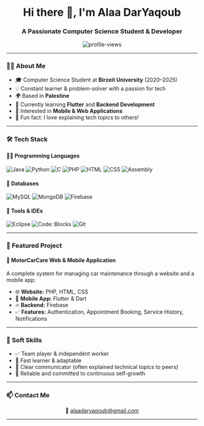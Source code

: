 <h1 align="center">Hi there 👋, I'm Alaa DarYaqoub</h1>
<h3 align="center">A Passionate Computer Science Student & Developer</h3>

<p align="center">
  <img src="https://komarev.com/ghpvc/?username=alaadaryaqoub2002&label=Profile+Views&color=0e75b6&style=flat" alt="profile-views" />
</p>

---

### 👨‍💻 About Me

- 🎓 Computer Science Student at **Birzeit University** (2020–2025)
- 💡 Constant learner & problem-solver with a passion for tech
- 🌍 Based in **Palestine**
- 🧠 Currently learning **Flutter** and **Backend Development**
- 📲 Interested in **Mobile & Web Applications**
- 🧩 Fun fact: I love explaining tech topics to others!

---

### 🛠️ Tech Stack

#### 👨‍💻 Programming Languages
![Java](https://img.shields.io/badge/Java-blue?style=flat-square&logo=java)
![Python](https://img.shields.io/badge/Python-yellow?style=flat-square&logo=python)
![C](https://img.shields.io/badge/C-00599C?style=flat-square&logo=c)
![PHP](https://img.shields.io/badge/PHP-777BB4?style=flat-square&logo=php)
![HTML](https://img.shields.io/badge/HTML-e34c26?style=flat-square&logo=html5)
![CSS](https://img.shields.io/badge/CSS-1572B6?style=flat-square&logo=css3)
![Assembly](https://img.shields.io/badge/Assembly-lightgrey?style=flat-square)

#### 💾 Databases
![MySQL](https://img.shields.io/badge/MySQL-4479A1?style=flat-square&logo=mysql)
![MongoDB](https://img.shields.io/badge/MongoDB-4ea94b?style=flat-square&logo=mongodb)
![Firebase](https://img.shields.io/badge/Firebase-FFCA28?style=flat-square&logo=firebase)

#### 🔧 Tools & IDEs
![Eclipse](https://img.shields.io/badge/Eclipse-2C2255?style=flat-square&logo=eclipse)
![Code::Blocks](https://img.shields.io/badge/Code::Blocks-lightgrey?style=flat-square)
![Git](https://img.shields.io/badge/Git-F05032?style=flat-square&logo=git)

---

### 📱 Featured Project

#### 🚗 **MotorCarCare Web & Mobile Application**
A complete system for managing car maintenance through a website and a mobile app:
- 🌐 **Website:** PHP, HTML, CSS  
- 📱 **Mobile App:** Flutter & Dart  
- 🔥 **Backend:** Firebase  
- ✅ **Features:** Authentication, Appointment Booking, Service History, Notifications  

---

### 🤝 Soft Skills
- ✅ Team player & independent worker
- 🔁 Fast learner & adaptable
- 💬 Clear communicator (often explained technical topics to peers)
- 📌 Reliable and committed to continuous self-growth

---

### 📫 Contact Me

<p align="center">
  📧 <a href="mailto:alaadaryaqoub@gmail.com">alaadaryaqoub@gmail.com</a> 
</p>

---

<!--
🔥 This is a special GitHub profile README — show your best!
-->
